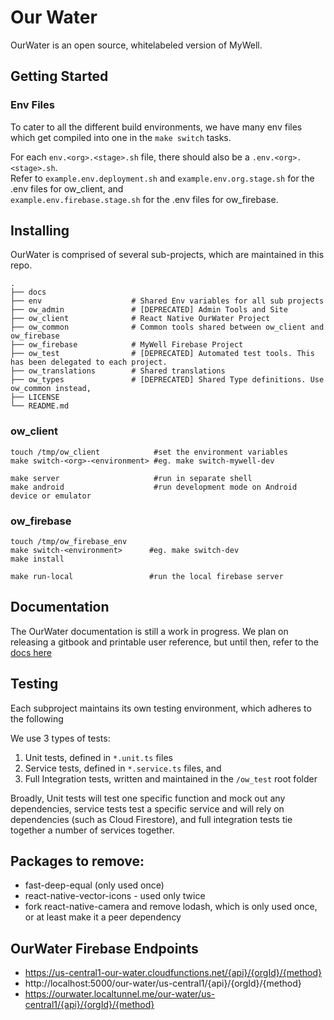 # Our Water

OurWater is an open source, whitelabeled version of MyWell. 


## Getting Started

### Env Files

To cater to all the different build environments, we have many env files which get compiled into one in the `make switch` tasks.

For each `env.<org>.<stage>.sh` file, there should also be a `.env.<org>.<stage>.sh`.  
Refer to `example.env.deployment.sh` and `example.env.org.stage.sh` for the .env files for ow_client, and  
`example.env.firebase.stage.sh` for the .env files for ow_firebase.



## Installing

OurWater is comprised of several sub-projects, which are maintained in this repo.


```
.
├── docs                   
├── env                    # Shared Env variables for all sub projects
├── ow_admin               # [DEPRECATED] Admin Tools and Site
├── ow_client              # React Native OurWater Project
├── ow_common              # Common tools shared between ow_client and ow_firebase
├── ow_firebase            # MyWell Firebase Project
├── ow_test                # [DEPRECATED] Automated test tools. This has been delegated to each project.
├── ow_translations        # Shared translations
├── ow_types               # [DEPRECATED] Shared Type definitions. Use ow_common instead,
├── LICENSE
└── README.md

```

### ow_client

```
touch /tmp/ow_client            #set the environment variables
make switch-<org>-<environment> #eg. make switch-mywell-dev

make server                     #run in separate shell
make android                    #run development mode on Android device or emulator
```


### ow_firebase

```
touch /tmp/ow_firebase_env
make switch-<environment>      #eg. make switch-dev
make install

make run-local                 #run the local firebase server
```

## Documentation

The OurWater documentation is still a work in progress. We plan on releasing a gitbook and printable user reference, but until then, refer to the [docs here](./docs)


## Testing

Each subproject maintains its own testing environment, which adheres to the following 

We use 3 types of tests:
1. Unit tests, defined in `*.unit.ts` files
2. Service tests, defined in `*.service.ts` files, and
3. Full Integration tests, written and maintained in the `/ow_test` root folder

Broadly, Unit tests will test one specific function and mock out any dependencies, service tests test a specific service and will rely on dependencies (such as Cloud Firestore), and full integration tests tie together a number of services together.



## Packages to remove:

- fast-deep-equal (only used once)
- react-native-vector-icons - used only twice
- fork react-native-camera and remove lodash, which is only used once, or at least make it a peer dependency


## OurWater Firebase Endpoints
- https://us-central1-our-water.cloudfunctions.net/{api}/{orgId}/{method}  
- http://localhost:5000/our-water/us-central1/{api}/{orgId}/{method}  
- https://ourwater.localtunnel.me/our-water/us-central1/{api}/{orgId}/{method}  